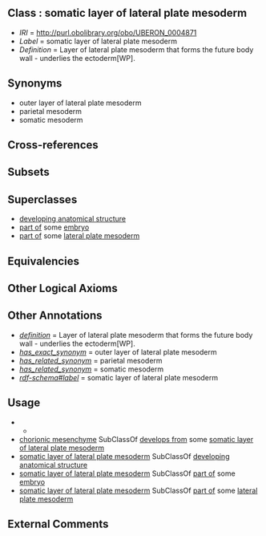 
## Class : somatic layer of lateral plate mesoderm

 * *IRI* = http://purl.obolibrary.org/obo/UBERON_0004871
 * *Label* = somatic layer of lateral plate mesoderm
 * *Definition* = Layer of lateral plate mesoderm that forms the future body wall - underlies the ectoderm[WP].

## Synonyms

 * outer layer of lateral plate mesoderm
 * parietal mesoderm
 * somatic mesoderm

## Cross-references


## Subsets


## Superclasses

 * [developing anatomical structure](../../UBERON/23/UBERON_0005423.md)
 * [part of](../../BFO/50/BFO_0000050.md) some [embryo](../../UBERON/22/UBERON_0000922.md)
 * [part of](../../BFO/50/BFO_0000050.md) some [lateral plate mesoderm](../../UBERON/81/UBERON_0003081.md)

## Equivalencies


## Other Logical Axioms


## Other Annotations

 * *[definition](../../IAO/15/IAO_0000115.md)* = Layer of lateral plate mesoderm that forms the future body wall - underlies the ectoderm[WP].
 * *[has_exact_synonym](../../ym/oboInOwl#hasExactSynonym.md)* = outer layer of lateral plate mesoderm
 * *[has_related_synonym](../../ym/oboInOwl#hasRelatedSynonym.md)* = parietal mesoderm
 * *[has_related_synonym](../../ym/oboInOwl#hasRelatedSynonym.md)* = somatic mesoderm
 * *[rdf-schema#label](../../el/rdf-schema#label.md)* = somatic layer of lateral plate mesoderm

## Usage

 * -
 * [chorionic mesenchyme](../../UBERON/65/UBERON_0003265.md) SubClassOf [develops from](../../RO/02/RO_0002202.md) some [somatic layer of lateral plate mesoderm](../../UBERON/71/UBERON_0004871.md)
 * [somatic layer of lateral plate mesoderm](../../UBERON/71/UBERON_0004871.md) SubClassOf [developing anatomical structure](../../UBERON/23/UBERON_0005423.md)
 * [somatic layer of lateral plate mesoderm](../../UBERON/71/UBERON_0004871.md) SubClassOf [part of](../../BFO/50/BFO_0000050.md) some [embryo](../../UBERON/22/UBERON_0000922.md)
 * [somatic layer of lateral plate mesoderm](../../UBERON/71/UBERON_0004871.md) SubClassOf [part of](../../BFO/50/BFO_0000050.md) some [lateral plate mesoderm](../../UBERON/81/UBERON_0003081.md)

## External Comments

